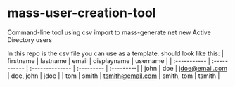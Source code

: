 # mass-user-creation-tool
Command-line tool using csv import to mass-generate net new Active Directory users

In this repo is the csv file you can use as a template.
should look like this: 
| firstname      | lastname    | email            | displayname | username |
| :-----------    | :----------- | :--------------   | :---------   | :---------|
| john           | doe         | jdoe@email.com   | doe, john   | jdoe     |
| tom            | smith       | tsmith@email.com | smith, tom  | tsmith   |
